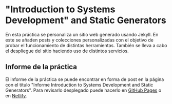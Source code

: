 # "Introduction to Systems Development" and Static Generators

En esta práctica se personaliza un sitio web generado usando Jekyll. En este se añaden posts y colecciones personalizadas con el objetivo de probar el funcionamiento de distintas herramientas. También se lleva a cabo el despliegue del sitio haciendo uso de distintos servicios.

## Informe de la práctica

El informe de la práctica se puede encontrar en forma de post en la página con el título "Informe Introduction to Systems Development and Static Generators". Para revisarlo desplegado puede hacerlo en [GitHub Pages](https://ull-mii-sytws-2425.github.io/intro2sd-daniel-jorge-acosta-alu0101239187/posts/informe/) o en [Netlify](https://intro2sd-daniel-jorge-acosta-alu01012.netlify.app/posts/informe/).
